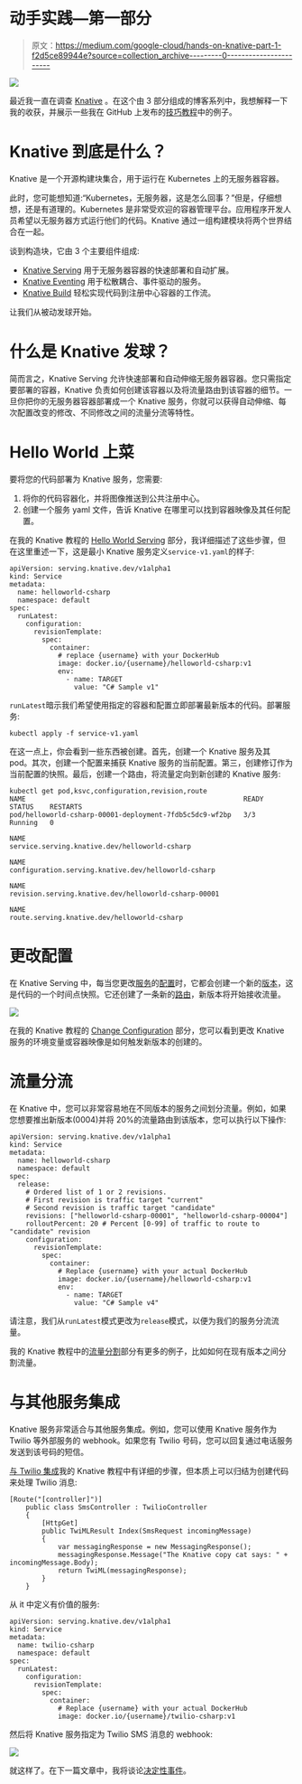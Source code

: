 # 动手实践—第一部分

> 原文：<https://medium.com/google-cloud/hands-on-knative-part-1-f2d5ce89944e?source=collection_archive---------0----------------------->

![](img/a44d1c252742d6d171494cd9adceace2.png)

最近我一直在调查 [Knative](https://github.com/knative/docs) 。在这个由 3 部分组成的博客系列中，我想解释一下我的收获，并展示一些我在 GitHub 上发布的[技巧教程](https://github.com/meteatamel/knative-tutorial)中的例子。

# Knative 到底是什么？

Knative 是一个开源构建块集合，用于运行在 Kubernetes 上的无服务器容器。

此时，您可能想知道:“Kubernetes，无服务器，这是怎么回事？”但是，仔细想想，还是有道理的。Kubernetes 是非常受欢迎的容器管理平台。应用程序开发人员希望以无服务器方式运行他们的代码。Knative 通过一组构建模块将两个世界结合在一起。

谈到构造块，它由 3 个主要组件组成:

*   [Knative Serving](https://github.com/knative/docs/tree/master/serving) 用于无服务器容器的快速部署和自动扩展。
*   [Knative Eventing](https://github.com/knative/docs/tree/master/eventing) 用于松散耦合、事件驱动的服务。
*   [Knative Build](https://github.com/knative/docs/tree/master/build) 轻松实现代码到注册中心容器的工作流。

让我们从被动发球开始。

# 什么是 Knative 发球？

简而言之，Knative Serving 允许快速部署和自动伸缩无服务器容器。您只需指定要部署的容器，Knative 负责如何创建该容器以及将流量路由到该容器的细节。一旦你把你的无服务器容器部署成一个 Knative 服务，你就可以获得自动伸缩、每次配置改变的修改、不同修改之间的流量分流等特性。

# Hello World 上菜

要将您的代码部署为 Knative 服务，您需要:

1.  将你的代码容器化，并将图像推送到公共注册中心。
2.  创建一个服务 yaml 文件，告诉 Knative 在哪里可以找到容器映像及其任何配置。

在我的 Knative 教程的 [Hello World Serving](https://github.com/meteatamel/knative-tutorial/blob/master/docs/01-helloworldserving.md) 部分，我详细描述了这些步骤，但在这里重述一下，这是最小 Knative 服务定义`service-v1.yaml`的样子:

```
apiVersion: serving.knative.dev/v1alpha1
kind: Service
metadata:
  name: helloworld-csharp
  namespace: default
spec:
  runLatest:
    configuration:
      revisionTemplate:
        spec:
          container:
            # replace {username} with your DockerHub 
            image: docker.io/{username}/helloworld-csharp:v1
            env:
              - name: TARGET
                value: "C# Sample v1"
```

`runLatest`暗示我们希望使用指定的容器和配置立即部署最新版本的代码。部署服务:

```
kubectl apply -f service-v1.yaml
```

在这一点上，你会看到一些东西被创建。首先，创建一个 Knative 服务及其 pod。其次，创建一个配置来捕获 Knative 服务的当前配置。第三，创建修订作为当前配置的快照。最后，创建一个路由，将流量定向到新创建的 Knative 服务:

```
kubectl get pod,ksvc,configuration,revision,route
NAME                                                      READY     STATUS    RESTARTS   
pod/helloworld-csharp-00001-deployment-7fdb5c5dc9-wf2bp   3/3       Running   0          

NAME                                            
service.serving.knative.dev/helloworld-csharp   

NAME                                                  
configuration.serving.knative.dev/helloworld-csharp   

NAME                                                   
revision.serving.knative.dev/helloworld-csharp-00001   

NAME                                          
route.serving.knative.dev/helloworld-csharp
```

# 更改配置

在 Knative Serving 中，每当您更改[服务](https://github.com/knative/serving/blob/master/docs/spec/spec.md#service)的[配置](https://github.com/knative/serving/blob/master/docs/spec/spec.md#configuration)时，它都会创建一个新的[版本](https://github.com/knative/serving/blob/master/docs/spec/spec.md#revision)，这是代码的一个时间点快照。它还创建了一条新的[路由](https://github.com/knative/serving/blob/master/docs/spec/spec.md#route)，新版本将开始接收流量。

![](img/53e6eb4d3a7d2e5dc808680c4540c27a.png)

在我的 Knative 教程的 [Change Configuration](https://github.com/meteatamel/knative-tutorial/blob/master/docs/03-changeconfig.md) 部分，您可以看到更改 Knative 服务的环境变量或容器映像是如何触发新版本的创建的。

# 流量分流

在 Knative 中，您可以非常容易地在不同版本的服务之间划分流量。例如，如果您想要推出新版本(0004)并将 20%的流量路由到该版本，您可以执行以下操作:

```
apiVersion: serving.knative.dev/v1alpha1
kind: Service
metadata:
  name: helloworld-csharp
  namespace: default
spec:
  release:
    # Ordered list of 1 or 2 revisions. 
    # First revision is traffic target "current"
    # Second revision is traffic target "candidate"
    revisions: ["helloworld-csharp-00001", "helloworld-csharp-00004"]
    rolloutPercent: 20 # Percent [0-99] of traffic to route to "candidate" revision
    configuration:
      revisionTemplate:
        spec:
          container:
            # Replace {username} with your actual DockerHub
            image: docker.io/{username}/helloworld-csharp:v1
            env:
              - name: TARGET
                value: "C# Sample v4"
```

请注意，我们从`runLatest`模式更改为`release`模式，以便为我们的服务分流流量。

我的 Knative 教程中的[流量分割](https://github.com/meteatamel/knative-tutorial/blob/master/docs/04-trafficsplitting.md)部分有更多的例子，比如如何在现有版本之间分割流量。

# 与其他服务集成

Knative 服务非常适合与其他服务集成。例如，您可以使用 Knative 服务作为 Twilio 等外部服务的 webhook。如果您有 Twilio 号码，您可以回复通过电话服务发送到该号码的短信。

[与 Twilio 集成](https://github.com/meteatamel/knative-tutorial/blob/master/docs/05-twiliointegration.md)我的 Knative 教程中有详细的步骤，但本质上可以归结为创建代码来处理 Twilio 消息:

```
[Route("[controller]")]
    public class SmsController : TwilioController
    {
        [HttpGet]
        public TwiMLResult Index(SmsRequest incomingMessage)
        {
            var messagingResponse = new MessagingResponse();
            messagingResponse.Message("The Knative copy cat says: " + incomingMessage.Body);
            return TwiML(messagingResponse);
        }
    }
```

从 it 中定义有价值的服务:

```
apiVersion: serving.knative.dev/v1alpha1
kind: Service
metadata:
  name: twilio-csharp
  namespace: default
spec:
  runLatest:
    configuration:
      revisionTemplate:
        spec:
          container:
            # Replace {username} with your actual DockerHub
            image: docker.io/{username}/twilio-csharp:v1
```

然后将 Knative 服务指定为 Twilio SMS 消息的 webhook:

![](img/3842538adbc7c7e1161208d164634d4d.png)

就这样了。在下一篇文章中，我将谈论[决定性事件](https://github.com/knative/docs/tree/master/eventing)。